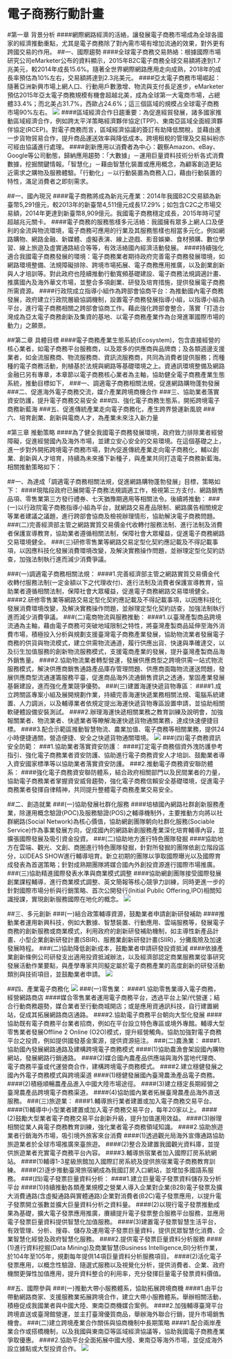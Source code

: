 # 電子商務行動計畫

#第一章  背景分析
####網際網路經濟的活絡，讓發展電子商務市場成為全球各國家的經濟推動重點，尤其是電子商務除了對內需市場有增加流通的效果，對外更有跨國交易的作用。
##一、國際趨勢 
####全球電子商務交易熱絡：根據國際市場研究公司eMarketer公布的資料顯示，2015年B2C電子商務全球交易額將達到1.7兆美元，較2014年成長15.6%。隨著全世界網際網路應用走向成熟，2018年的成長率預估為10%左右，交易額將達到2.3兆美元。
####亞太電子商務市場崛起：隨著亞洲新興市場上網人口、行動用戶數激增、物流與支付長足進步，eMarketer預估2015年亞太電子商務規模有機會超越北美，成為全球第一大電商市場，占總體33.4%；而北美占31.7%，西歐占24.6%；這三個區域的規模占全球電子商務市場90%左右。
![](區域.png)
####區域經濟合作日趨重要：為促進經貿發展，諸多國家推動區域經濟合作，例如跨太平洋策略經濟夥伴協定(TPP)、東南亞區域全面經濟夥伴協定(RCEP)。對電子商務而言，區域經濟協議的簽訂有助降低關稅，並藉由進一步貨物貿易合作，提升商品運送效率與降低成本。跨境租稅的管理及交易糾紛亦可經由協議進行處理。
####創新應用以消費者為中心：觀察Amazon、eBay、Google等公司動態，歸納應用趨勢：「大數據」－運用巨量資料技術分析各式消費數據，挖掘關鍵情報。「智慧化」－藉由智慧化裝置或應用概念，為顧客創造更貼近需求之購物及服務體驗。「行動化」－以行動裝置為商務入口，藉由行動裝置的特性，滿足消費者之即刻需求。

##一、國內現況 
####電子商務將成為新兆元產業：2014年我國B2C交易額為新臺幣5,291億元，較2013年的新臺幣4,511億元成長17.29%；如包含C2C之市場交易額，2014年更達到新臺幣8,909億元。我國電子商務穩定成長，2015年時可望超越兆元關卡。
####電子商務的服務態樣多元活絡：我國擁有眾多上網人口及便利的金流與物流環境，電子商務可應用的行業及其服務態樣也相當多元化，例如網路購物、網路金融、新媒體、虛擬表演、線上遊戲、影音娛樂、食材預購、數位學習、線上旅遊及虛實通路結合等等，有效活絡國內經濟活動發展。
####持續強化適合我國電子商務發展的環境：電子商務業者期待政府完善電子商務發展環境，如網路環境整備、法規障礙排除、跨境市場拓展、電子商務應用推廣，以及創業創新與人才培訓等。對此政府也陸續推動行動寬頻基礎建設、電子商務法規調適計畫、推廣國內及海外華文市場，並整合多項創業、研發及培育措施，提供發展電子商務所需資源。
####行政院成立指導小組作為跨部會協商平台：為推動國內電子商務發展，政府建立行政院層級協調機制，設置電子商務發展指導小組，以指導小組為平台，進行電子商務相關之跨部會協商工作。藉此強化跨部會整合，落實「打造台灣成為亞太電子商務創新及集資的基地、以電子商務產業作為台灣進軍國際市場的動力」之願景。

##第二章  具體目標
####電子商務產業生態系統(Ecosystem)，包含直接經營的核心業者，如電子商務平台服務商，以及眾多的供應商與品牌商；及各類週邊支援業者，如金流服務商、物流服務商、資訊流服務商，共同為消費者提供服務；而種種的電子商務活動，則植基於法規與網路等基礎環境之上。資通訊環境整備及網路金融已另有專章，本章節以電子商務核心業者為主軸，協助健全電子商務產業生態系統，推動目標如下， 
###一、調適電子商務相關法規，促進網路購物蓬勃發展
###二、促進海外電子商務交流，媒介產業跨境商機合作
###三、協助業者落實資安防護，提升電子商務交易安全
###四、強化電子商務生態系，開拓跨境電子商務新藍海
###五、促進傳統產業走向電子商務化，產生跨界營運新風貌
###六、培育創業、創新與電商人才，為產業未來注入新力量

#第三章  推動策略
####為了健全我國電子商務發展環境，政府致力排除業者經營障礙，促進經營國內及海外市場，並建立安心安全的交易環境。在這個基礎之上，進一步對外開拓跨境電子商務市場，對內促進傳統產業走向電子商務化，輔以創業、創新與人才培育，持續為未來播下新種子，與產業共同打造電子商務新藍海。相關推動策略如下：

##一、為達成「調適電子商務相關法規，促進網路購物蓬勃發展」目標，策略如下：
####現階段政府已展開電子商務法規調適工作，檢視第三方支付、網路銷售品項、零售業第三方發行禮券、七天猶豫期適用等相關法令。後續將推動：
###(一)以行政院電子商務指導小組為平台，就網路交易產品限制、網路廣告相關規定等業者建議之議題，進行跨部會協商及檢視辦理情形，協助解決電子商務問題。
###(二)完善經濟部主管之網路實質交易價金代收轉付服務法制、進行法制及消費者保護宣導教育，協助業者遵循相關法制，保障社會大眾權益，促進電子商務網路交易環境健全。
###(三)研修零售業等網路交易定型化契約應記載及不得記載事項，以因應科技化發展消費環境改變，及解決實務操作問題，並辦理定型化契約訪查，加強法制執行進而減少消費爭議。



###(一)調適電子商務相關法規：
####1.完善經濟部主管之網路實質交易價金代收轉付服務法制(一定金額以下之代理收付)、進行法制及消費者保護宣導教育，協助業者遵循相關法制，保障社會大眾權益，促進電子商務網路交易環境健全。
####2.研修零售業等網路交易定型化契約應記載及不得記載事項，以因應科技化發展消費環境改變，及解決實務操作問題，並辦理定型化契約訪查，加強法制執行進而減少消費爭議。
###(二)電商物流與服務推動： 
####1.以臺灣產製商品跨境流通為主軸，藉由電子商務可突破地域限制之特性，將臺灣產製商品延伸至海外消費市場，積極投入分析與規劃支援臺灣電子商務產業發展，協助物流業者發展電子商務的供貨與物流模式，建立供需物流通道，履行供應出貨、快速與準確達交，以及衍生加值服務的創新物流服務模式，支援電商產業的發展，提升臺灣產製商品海外銷售量。
####2.協助物流業者轉型營運，發展供應商型之跨境供需一站式物流服務模式，解決供應商銷售通路產品庫存管理問題、供應商面臨物流運送問題，發展供應商型流通運籌服務平臺，促進商品海外流通銷售資訊之透通，鞏固產業發展基磐建設，進而強化產業競爭優勢。
###(三)建置海運快遞貨物專區： 
####1.成立跨關區專案小組及展開規劃作業，持續完善海運快遞業務相關法規、電腦系統建置、人力調派，以及輔導業者依規定提出海運快遞貨物專區設置申請，並協助相關軟硬體設備安裝測試。
####2.辦理海運快遞相關業務之教育訓練及說明會，加強報關業者、物流業者、快遞業者等瞭解海運快遞貨物通關業務，達成快速便捷目標。
####3.配合示範區推動智慧物流、農業加值、電子商務等相關業務，提供24小時便捷通關，營造便捷、安全之快遞貨物通關環境。
![](海快專區重點.png)
###(四)電子商務資訊安全防範： 
###1.協助業者落實資安防護：
####訂定電子商務個資外洩防護參考指引、強化電子商務業者資安防護、協助進行電子商務資安人才培訓、鼓勵業者導入資安國家標準等以協助業者落實資安防護。
###2.推動電子商務資安聯防體系：
####強化電子商務資安聯防體系，結合政府相關部門以及民間業者的力量，協助電子商務業者掌握資安威脅趨勢，強化電子商務信賴安全基礎環境，促進電子商務業者發揮自律精神，共同提升整體電子商務產業交易安全。

##二、創造就業 
###(一)協助發展社群化服務
####培植國內網路社群創新服務產業，除運用概念驗證(POC)及服務驗證(POS)之輔導機制外，主要推動方向將以社群網路(Social Network)為核心價值，協助網創團隊朝向社群化服務(Sociable Service)作為事業發展方向，促成國內的網路新創服務產業深化培育輔導內容，並擴張國際發展及吸引資金投資。
###(二)協助地方進行特色團隊發掘
####協助地方在雲端、觀光、文創、商圈進行特色團隊發掘，針對所發掘的團隊依創立階段區分，以IDEAS SHOW進行輔導培育。新立初期的團隊以爭取國際曝光以及國際育成發表為首選策略；針對成熟期團隊將媒合國內外創投資源進行國際市場推廣。
###(三)協助精進國際發表水準與商業模式調整
####協助網創團隊接受國際發展創業課程輔導，進行商業模式調整、英文簡報等核心競爭力訓練，同時更進一步的針對國際市場分析與行銷策略、首次公開發行(Initial Public Offering,IPO)相關知識授課，實現創新服務國際在地化的概念。
![](創新創業.png)

##三、多元創新 
###(一)結合政策輔導資源，鼓勵業者申請創新研發補助
####推動業者運用新興科技，例如大數據、智慧裝置、行動應用、雲端服務等，發展電子商務的創新服務或商業模式，利用政府的創新研發補助機制，如主導性新產品計畫、小型企業創新研發計畫(SBIR)、服務業創新研發計畫(SIIR)，分攤風險及加速發展時程。
###(二)協助降低創新成本，鼓勵業者申請研發投資抵減
####依據產業創新條例公司研發支出適用投資抵減辦法，以及經濟部認定商業服務業從事研究發展活動作業要點，與產學專家共同擬定屬於電子商務產業的高度創新的研發活動類別與技術項目，並鼓勵業者申請。
![](創新.png)

##四、產業電子商務化
![](傳產.png)
###(一)零售業：
####1.協助零售業導入電子商務，經營網路商店 
####媒合零售業者運用電子商務平台，透過平台上架/代營運；結合行動商務趨勢，媒合業者至行動商城開店；或是應用資通訊科技，自行建置網站，促成其拓展網路商店通路。
####2.協助電子商務平台朝向大型化發展
####協助既有電子商務平台業者招商，例如在平台設立特色專區或境外專館。輔導大型零售業者發展Offline 2 Online (O2O)模式，提升經營觸角。協助加強對電子商務平台之投資，例如提供國發基金案源，提供資源挹注。
###(二)農漁業：
####1.協助國內發展網路通路及建構跨境電子商務模式
####(1)協助農漁會架設國內購物網站，發展網路行銷通路。
####(2)媒合國內農產品供應端與海外當地代理商、電子商務平臺或代運營商合作，建構跨境電子商務模式。
####2.建立穩健發展之國內外電子商務模式與跨境渠道
####(1)穩健發展國內臺灣農漁產品電子商務。
####(2)積極順暢農產品進入中國大陸市場途徑。
####(3)建立穩定長期經營之臺灣農產品跨境電子商務渠道。
####(4)協助國內業者拓展臺灣農產品海外直送服務。
###(三)旅遊業： 
####1.輔導旅行業者建置或加入電子商務交易平台。 
####(1)輔導中小型業者建置或加入電子商務交易平台，每年20家以上。
####(2)鼓勵大型業者電子商務交易平台創新升級，提升加值運用效益。
####(3)辦理相關從業人員電子商務教育訓練，強化業者電子商務領域知識。
####2.協助旅遊業者行銷海外市場，吸引境外旅客來台消費
####(1)透過觀光局海外宣傳通路協助旅遊業者於全球市場推廣來臺旅遊。
####(2)整合及建置我國觀光資料庫，並提供旅遊業者充實電子商務平台內容。
####3.輔導旅宿業者加入國際訂房系統網站。
####(1)輔導1-3星級旅館加入國際訂房系統及提供旅宿業電子商務教育訓練。
####(2)逐步推動臺灣旅宿網成為我國訂房入口網站，並增加多國語系服務。
###(四)電子發票巨量資料分析：
####1.建立巨量電子發票資料儲存及分析平台
####(1)持續推動各類產業規模之營業人導入企業對企業(B2B)電子發票及擴大消費通路(含虛擬通路與實體通路)企業對消費者(B2C)電子發票應用，以提升電子發票開立張數並擴大巨量資料分析之資料量。
####(2)以現行電子發票推動成果為基礎，擴大電子發票應用推廣，賡續提升電子發票整合服務平台服務，並應用電子發票巨量資料提供智慧化加值服務。
####(3)建置電子發票智慧生活平台，有效管理、分析、搜尋、儲存及運用電子發票巨量資料，提供民眾智慧化消費、企業智慧化經營及政府智慧化服務。
####2.提供電子發票巨量資料分析服務
####(1)進行資料挖掘(Data Mining)及商業智慧(Business Intelligence,BI)分析作業，於104年至105年，規劃每年提供14項巨量資料分析服務項目。
####(2)活化電子發票應用，以概念性驗證、隨選式服務以及視覺化分析，提供消費者、企業、政府機關更彈性加值應用，提升資料整合的利用率，充分發揮巨量電子發票資料價值。

##五、國際參與 
###(一)推動大帶小服務體系，協助拓展跨境商機
####1.由平台帶動網路商家、支援服務業拓展跨境合作，建立大帶小服務體系。舉辦相關活動，積極促成我國業者與中國大陸、東南亞商機媒合案例。
####2.加強輔導臺灣平台跨境直送或臺灣館營運，並主打臺灣優質商品，舉辦海外聯合行銷，提升市場銷售機會。
###(二)建立跨境產業合作關係與協商機制中長期策略
####1.配合兩岸產業合作或搭橋機制，以及我國與東南亞等區域經濟協議等，協助我國電子商務產業爭取優惠。
####2.協助平台全面拓展中國大陸、東南亞等海外市場，並促成海外設立據點或大型投資合作。
![](國合.png)
